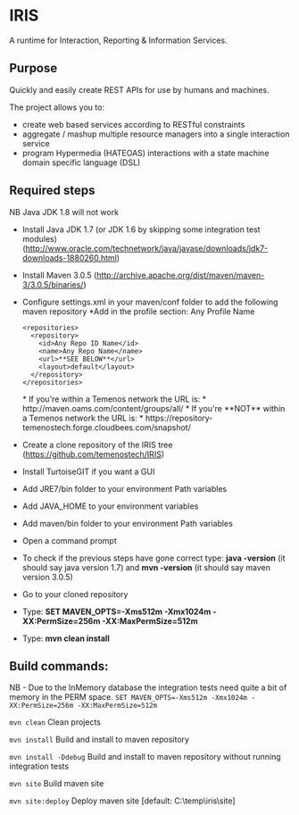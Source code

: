 # IRIS

A runtime for Interaction, Reporting & Information Services.


## Purpose

Quickly and easily create REST APIs for use by humans and machines.

The project allows you to:

* create web based services according to RESTful constraints
* aggregate / mashup multiple resource managers into a single interaction service
* program Hypermedia (HATEOAS) interactions with a state machine domain specific language (DSL)

## Required steps
NB Java JDK 1.8 will not work
* Install Java JDK 1.7 (or JDK 1.6 by skipping some integration test modules) (http://www.oracle.com/technetwork/java/javase/downloads/jdk7-downloads-1880260.html)
* Install Maven 3.0.5 (http://archive.apache.org/dist/maven/maven-3/3.0.5/binaries/)
* Configure settings.xml in your maven/conf folder to add the following maven repository
  *Add in the profile section: 
    <profile>
      <id>Any Profile Name</id>

      <repositories>
        <repository>
          <id>Any Repo ID Name</id>
          <name>Any Repo Name</name>
          <url>**SEE BELOW**</url>
          <layout>default</layout>
        </repository>
      </repositories>
    </profile>
  * If you're within a Temenos network the URL is:
    * http://maven.oams.com/content/groups/all/
  * If you're **NOT** within a Temenos network the URL is:
    * https://repository-temenostech.forge.cloudbees.com/snapshot/

* Create a clone repository of the IRIS tree (https://github.com/temenostech/IRIS)
 * Install TurtoiseGIT if you want a GUI 
* Add JRE7/bin folder to your environment Path variables
* Add JAVA_HOME to your environment variables
* Add maven/bin folder to your environment Path variables
* Open a command prompt
 * To check if the previous steps have gone correct type: **java -version** (it should say java version 1.7) and **mvn -version** (it should say maven version 3.0.5)
 * Go to your cloned repository
 * Type: **SET MAVEN_OPTS=-Xms512m -Xmx1024m -XX:PermSize=256m -XX:MaxPermSize=512m**
 * Type: **mvn clean install**

## Build commands:

NB - Due to the InMemory database the integration tests need quite a bit of memory in the PERM space.
`SET MAVEN_OPTS=-Xms512m -Xmx1024m -XX:PermSize=256m -XX:MaxPermSize=512m`

`mvn clean` Clean projects

`mvn install` Build and install to maven repository

`mvn install -Ddebug` Build and install to maven repository without running integration tests

`mvn site` Build maven site

`mvn site:deploy` Deploy maven site [default: C:\temp\iris\site]

